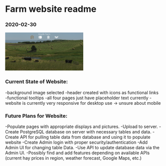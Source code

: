 # Farm website readme

### 2020-02-30

<img src="./readmePics/hopfeFarm1.PNG" width='50%' height="auto" />

### Current State of Website:

-background image selected
-header created with icons as functional links
-functional tooltips
-all four pages just have placeholder text currently
-website is currently very responsive for desktop use -> unsure about mobile

### Future Plans for Website:

-Populate pages with appropriate displays and pictures.
-Upload to server.
-Create PostgreSQL database on server with necessary tables and data.
-Create API for pulling table data from database and using it to populate website
-Create Admin login with proper security/authentication
-Add Admin UI for changing table Data.
-Use API to update database data via the Admin UI.
-Possibly find and add features depending on available APIs (current hay prices in region, 
    weather forecast, Google Maps, etc.)
